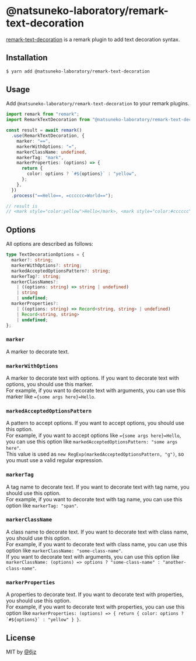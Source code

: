 # @natsuneko-laboratory/remark-text-decoration

[remark-text-decoration](https://www.npmjs.com/package/@natsuneko-laboratory/remark-text-decoration) is a remark plugin to add text decoration syntax.

## Installation

```bash
$ yarn add @natsuneko-laboratory/remark-text-decoration
```

## Usage

Add `@natsuneko-laboratory/remark-text-decoration` to your remark plugins.

```typescript
import remark from "remark";
import RemarkTextDecoration from "@natsuneko-laboratory/remark-text-decoration";

const result = await remark()
  .use(RemarkTextDecoration, {
    marker: "==",
    markerWithOptions: "=",
    markerClassName: undefined,
    markerTag: "mark",
    markerProperties: (options) => {
      return {
        color: options ? `#${options}` : "yellow",
      };
    },
  })
  .process("==Hello==, =cccccc=World==");

// result is
// <mark style="color:yellow">Hello</mark>, <mark style="color:#cccccc">World</mark>
```

## Options

All options are described as follows:

```typescript
type TextDecorationOptions = {
  marker?: string;
  markerWithOptions?: string;
  markedAcceptedOptionsPattern?: string;
  markerTag?: string;
  markerClassNames?:
    | ((options: string) => string | undefined)
    | string
    | undefined;
  markerProperties?:
    | ((options: string) => Record<string, string> | undefined)
    | Record<string, string>
    | undefined;
};
```

### `marker`

A marker to decorate text.

### `markerWithOptions`

A marker to decorate text with options. If you want to decorate text with options, you should use this marker.  
For example, if you want to decorate text with arguments, you can use this marker like `={some args here}=Hello`.

### `markedAcceptedOptionsPattern`

A pattern to accept options. If you want to accept options, you should use this option.  
For example, if you want to accept options like `={some args here}=Hello`, you can use this option like `markedAcceptedOptionsPattern: "some args here"`.  
This value is used as `new RegExp(markedAcceptedOptionsPattern, "g")`, so you must use a valid regular expression.

### `markerTag`

A tag name to decorate text. If you want to decorate text with tag name, you should use this option.  
For example, if you want to decorate text with tag name, you can use this option like `markerTag: "span"`.

### `markerClassName`

A class name to decorate text. If you want to decorate text with class name, you should use this option.  
For example, if you want to decorate text with class name, you can use this option like `markerClassName: "some-class-name"`.  
If you want to decorate text with arguments, you can use this option like `markerClassName: (options) => options ? "some-class-name" : "another-class-name"`.

### `markerProperties`

A properties to decorate text. If you want to decorate text with properties, you should use this option.  
For example, if you want to decorate text with properties, you can use this option like ``markerProperties: (options) => { return { color: options ? `#${options}` : "yellow" } }``.

## License

MIT by [@6jz](https://twitter.com/6jz)
